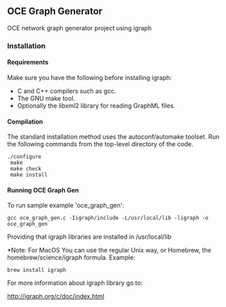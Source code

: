 ## OCE Graph Generator
OCE network graph generator project using igraph

### Installation

#### Requirements

Make sure you have the following before installing igraph:

- C and C++ compilers such as gcc.
- The GNU make tool.
- Optionally the libxml2 library for reading GraphML files.

#### Compilation
The standard installation method uses the autoconf/automake toolset. Run the following commands from the top-level directory of the code.

```
./configure
 make
 make check
 make install
 ```
 #### Running OCE Graph Gen
To run sample example 'oce_graph_gen':
```
gcc oce_graph_gen.c -Iigraph/include -L/usr/local/lib -ligraph -o oce_graph_gen
```
Providing that igraph libraries are installed in /usr/local/lib

*Note: For MacOS You can use the regular Unix way, or Homebrew, the homebrew/science/igraph formula.
Example:
```
brew install igraph
```

For more information about igraph library go to:

http://igraph.org/c/doc/index.html
